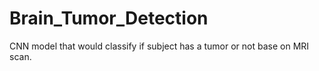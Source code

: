# Brain_Tumor_Detection
CNN model that would classify if subject has a tumor or not base on MRI scan.
